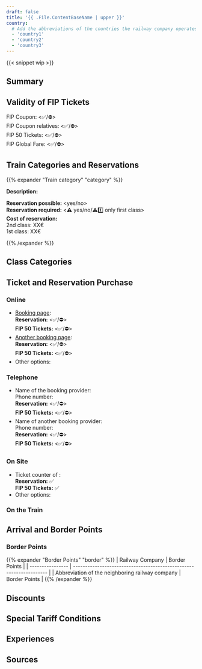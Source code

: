 ```yaml
---
draft: false
title: '{{ .File.ContentBaseName | upper }}'
country:
  # Add the abbreviations of the countries the railway company operates in.
  - 'country1'
  - 'country2'
  - 'country3'
---
```


<!-- Remove the WIP snippet if the page is complete -->
{{< snippet wip >}}

<!--
  Short description of the railway company. For example, the full name in the local language, alternative names, and information about whether it is a private or state railway.
-->

## Summary

<!--
  Bullet point summary of the most important features/FIP regulations of the railway company.
  For example:
  - Are FIP 50 and FIP Coupons accepted?
  - Is there a reservation requirement?
  - Are there any other special tariff regulations or deviations from other FIP railway companies?
-->

## Validity of FIP Tickets

FIP Coupon: <✅/⛔> \
FIP Coupon relatives: <✅/⛔> \
FIP 50 Tickets: <✅/⛔> \
FIP Global Fare: <✅/⛔>

<!--
  Where are FIP 50 tickets/FIP Coupons valid and are there any restrictions? Which ticket is required for entry (e.g., continuous FIP 50 ticket or FIP Coupons of both countries)?
-->

## Train Categories and Reservations

<!--
  Are reservations possible and where is there a reservation requirement?
-->

<!--
  For each train category, a separate section can be added according to the following principle:
  In the title, the following emojis can be used:
  - ⚠️ for a general reservation requirement
  - 1️⃣ for a reservation requirement in 1st class
  - ⛔ for a non-acceptance of FIP
  - ℹ️ for confusion with other railway companies/train categories
-->
{{% expander "Train category" "category" %}}
<!-- Replace "Train category" with the name of the category, e.g. ICE. -->
**Description:**
<!-- Description of the category -->
**Reservation possible:** <yes/no> \
**Reservation required:** <⚠️ yes/no/⚠️1️⃣ only first class> \
**Cost of reservation:** <!-- Enter the costs here by class, route, etc. If there are no fixed prices, then provide a price range or examples. --> \
2nd class: XX€ \
1st class: XX€
<!-- If FIP is not valid, add the following:
**FIP:** ⛔ FIP is not accepted
-->
<!-- If there are FIP Global Fares, add the following:
**FIP Global Fare:**
-->
{{% /expander %}}

## Class Categories

<!--
  If the class categories include additional/different classes beyond 1st and 2nd class, they can be described here. Otherwise, this section can be removed.
-->

<!--
**Standard**: Comparable to 2nd class. \
**Plus**: 1st class without catering. An FIP pass for 1st class is required. \
**Premium**: 1st class including catering. Not bookable with FIP.
-->

## Ticket and Reservation Purchase

### Online

- [Booking page](<Link to the website>): \
  **Reservation:** <✅/⛔> \
  **FIP 50 Tickets:** <✅/⛔>
  <!-- Optional booking notes, how can FIP tickets or reservations be purchased? -->
- [Another booking page](<Link to the website>): \
  **Reservation:** <✅/⛔> \
  **FIP 50 Tickets:** <✅/⛔>
  <!-- Optional booking notes, how can FIP tickets or reservations be purchased? -->
- Other options:
  <!-- Other notes and additional websites for online booking/reservation. -->

### Telephone

- Name of the booking provider: \
  Phone number: <Phone number> \
  **Reservation:** <✅/⛔> \
  **FIP 50 Tickets:** <✅/⛔>
  <!-- Additional notes for booking by phone -->
- Name of another booking provider: \
  Phone number: <Phone number> \
  **Reservation:** <✅/⛔> \
  **FIP 50 Tickets:** <✅/⛔>
  <!-- Additional notes for booking by phone -->

### On Site

- Ticket counter of <Railway Company>: \
  **Reservation:** ✅ \
  **FIP 50 Tickets:** ✅
  <!-- Where are ticket counters generally located? If possible,add a to an overview. Add additional  information about purchasing at the counter. -->
- Other options:
  <!-- Can tickets also be purchased at other counters abroad, if so where? -->

### On the Train

<!--
  Can tickets with FIP discount still be purchased on the train, if so how and is there a surcharge?
-->

## Arrival and Border Points

### <Country Name>

<!--
  Which routes can be used from the respective country?
  What tips & recommendations are there for entry from the country
-->

### Border Points

<!--
  Add the border points with links to the neighboring railway companies.
-->

{{% expander "Border Points" "border" %}}
| Railway Company | Border Points                                                         |
| ---------------- | ------------------------------------------------------------------- |
| Abbreviation of the neighboring railway company              | Border Points             |
{{% /expander %}}

## Discounts

<!--
  What discounts can children receive and under what circumstances?
  What other discounts might there be?
-->

## Special Tariff Conditions

### <Route or Name>

<!--
  Description of the special condition, if there are special regulations on certain routes.
-->

## Experiences

<!--
  Personal experiences and special personal tips for the trip
-->

## Sources

[^1]: [<Source Name 1>](<Link>)
[^2]: [<Source Name 2>](<Link>)
